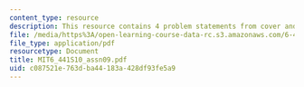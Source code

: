 ```yaml
---
content_type: resource
description: This resource contains 4 problem statements from cover and thomas.
file: /media/https%3A/open-learning-course-data-rc.s3.amazonaws.com/6-441-information-theory-spring-2010/c087521e763dba44183a428df93fe5a9_MIT6_441S10_assn09.pdf
file_type: application/pdf
resourcetype: Document
title: MIT6_441S10_assn09.pdf
uid: c087521e-763d-ba44-183a-428df93fe5a9
---
```

